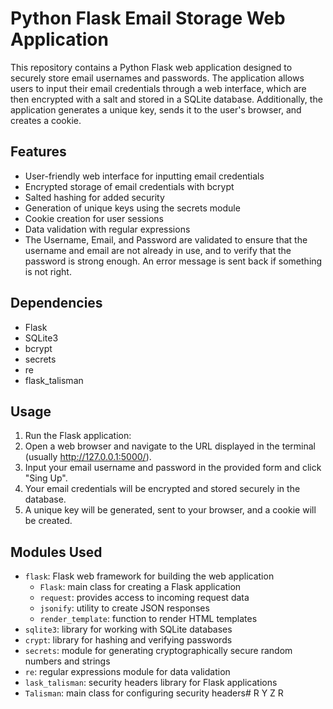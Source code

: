 # Python Flask Email Storage Web Application

This repository contains a Python Flask web application designed to securely store email usernames and passwords. The application allows users to input their email credentials through a web interface, which are then encrypted with a salt and stored in a SQLite database. Additionally, the application generates a unique key, sends it to the user's browser, and creates a cookie.

## Features

 - User-friendly web interface for inputting email credentials
 - Encrypted storage of email credentials with bcrypt
 - Salted hashing for added security
 - Generation of unique keys using the secrets module
 - Cookie creation for user sessions
 - Data validation with regular expressions
 - The Username, Email, and Password are validated to ensure that the username and email are not already in use, and to verify that the password is strong enough. An error message is sent back if something is not right.
 
 ## Dependencies
 
 - Flask
 - SQLite3
 - bcrypt
 - secrets
 - re
 - flask_talisman
 
 ## Usage
 
 1. Run the Flask application:
 2. Open a web browser and navigate to the URL displayed in the terminal (usually http://127.0.0.1:5000/).
 3. Input your email username and password in the provided form and click "Sing Up".
 4. Your email credentials will be encrypted and stored securely in the database.
 5. A unique key will be generated, sent to your browser, and a cookie will be created.
 
 ## Modules Used
 
  - `flask`: Flask web framework for building the web application
	 - `Flask`: main class for creating a Flask application
	 - `request`: provides access to incoming request data
	 - `jsonify`: utility to create JSON responses
	 - `render_template`: function to render HTML templates
- `sqlite3`: library for working with SQLite databases
- `crypt`: library for hashing and verifying passwords
- `secrets`: module for generating cryptographically secure random numbers and strings
- `re`: regular expressions module for data validation
- `lask_talisman`: security headers library for Flask applications
- `Talisman`: main class for configuring security headers#   R Y Z R 
 
 

